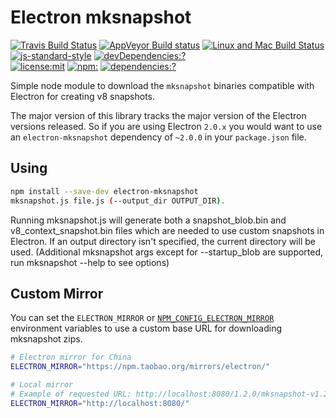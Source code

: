 # Electron mksnapshot

[![Travis Build Status](https://travis-ci.org/electron/mksnapshot.svg?branch=master)](https://travis-ci.org/electron/mksnapshot)
[![AppVeyor Build status](https://ci.appveyor.com/api/projects/status/ugparq4awqbf4fq5/branch/master?svg=true)](https://ci.appveyor.com/project/electron-bot/mksnapshot/branch/master)
[![Linux and Mac Build Status](https://circleci.com/gh/electron/mksnapshot/tree/master.svg?style=shield)](https://circleci.com/gh/electron/mksnapshot/tree/master)
<br>
[![js-standard-style](https://img.shields.io/badge/code%20style-standard-brightgreen.svg?style=flat)](http://standardjs.com/)
[![devDependencies:?](https://img.shields.io/david/electron/mksnapshot.svg)](https://david-dm.org/electron/mksnapshot)
<br>
[![license:mit](https://img.shields.io/badge/license-mit-blue.svg)](https://opensource.org/licenses/MIT)
[![npm:](https://img.shields.io/npm/v/electron-mksnapshot.svg)](https://www.npmjs.com/packages/electron-mksnapshot)
[![dependencies:?](https://img.shields.io/npm/dm/electron-mksnapshot.svg)](https://www.npmjs.com/packages/electron-mksnapshot)

Simple node module to download the `mksnapshot` binaries compatible with
Electron for creating v8 snapshots.

The major version of this library tracks the major version of the Electron
versions released. So if you are using Electron `2.0.x` you would want to use
an `electron-mksnapshot` dependency of `~2.0.0` in your `package.json` file.

## Using

```sh
npm install --save-dev electron-mksnapshot
mksnapshot.js file.js (--output_dir OUTPUT_DIR).
```
Running mksnapshot.js will generate both a snapshot_blob.bin and v8_context_snapshot.bin files which
are needed to use custom snapshots in Electron.
If an output directory isn't specified, the current directory will be used.
(Additional mksnapshot args except for --startup_blob are supported, run mksnapshot --help to see options)

## Custom Mirror

You can set the `ELECTRON_MIRROR` or [`NPM_CONFIG_ELECTRON_MIRROR`](https://docs.npmjs.com/misc/config#environment-variables)
environment variables to use a custom base URL for downloading mksnapshot zips.

```sh
# Electron mirror for China
ELECTRON_MIRROR="https://npm.taobao.org/mirrors/electron/"

# Local mirror
# Example of requested URL: http://localhost:8080/1.2.0/mksnapshot-v1.2.0-darwin-x64.zip
ELECTRON_MIRROR="http://localhost:8080/"
```
